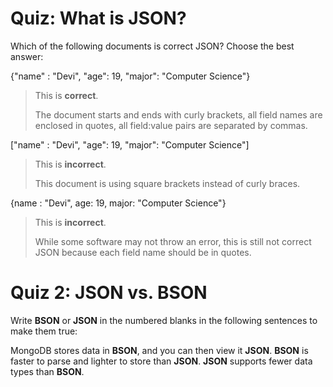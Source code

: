# Quiz: What is JSON?
Which of the following documents is correct JSON? Choose the best answer:

{"name" : "Devi", "age": 19, "major": "Computer Science"}

> This is **correct**.
> 
> The document starts and ends with curly brackets, all field names are enclosed in quotes, all field:value pairs are separated by commas.

["name" : "Devi", "age": 19, "major": "Computer Science"]

> This is **incorrect**.
> 
> This document is using square brackets instead of curly braces.

{name : "Devi", age: 19, major: "Computer Science"}

> This is **incorrect**.
> 
> While some software may not throw an error, this is still not correct JSON because each field name should be in quotes.
# Quiz 2: JSON vs. BSON
Write **BSON** or **JSON** in the numbered blanks in the following sentences to make them true:

MongoDB stores data in **BSON**, and you can then view it **JSON**.
**BSON** is faster to parse and lighter to store than **JSON**.
**JSON** supports fewer data types than **BSON**.
